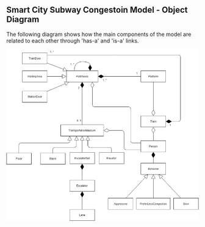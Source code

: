 ## Smart City Subway Congestoin Model - Object Diagram

The following diagram shows how the main components of the model are related to each other through 'has-a' and 'is-a' links.

![Example Object Diagram](../images/MySubwaySystemStructure.png)

